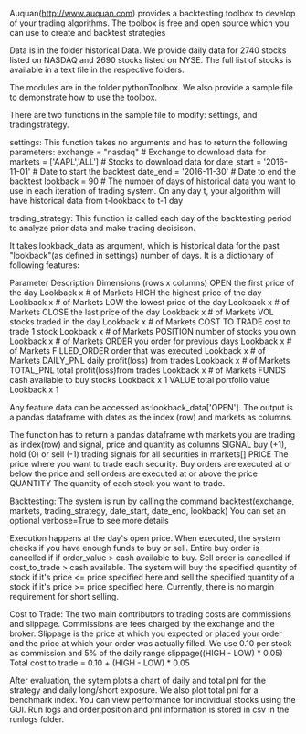 Auquan(http://www.auquan.com) provides a backtesting toolbox to develop of your trading algorithms. The toolbox is free and open source which you can use to create and backtest strategies

Data is in the folder historical Data. We provide daily data for 2740 stocks listed on NASDAQ and 2690 stocks listed on NYSE. The full list of stocks is available in a text file in the respective folders.

The modules are in the folder pythonToolbox. We also provide a sample file to demonstrate how to use the toolbox.

There are two functions in the sample file to modify: settings, and tradingstrategy.

settings:
This function takes no arguments and has to return the following parameters:
exchange = "nasdaq"         # Exchange to download data for
markets = ['AAPL','ALL']    # Stocks to download data for
date_start = '2016-11-01'   # Date to start the backtest
date_end = '2016-11-30'     # Date to end the backtest
lookback = 90               # The number of days of historical data you want to use in each iteration of trading system. On any day t, your algorithm will have historical data from t-lookback to t-1 day

trading_strategy:
This function is called each day of the backtesting period to analyze prior data and make trading decisison.

It takes lookback_data as argument, which is historical data for the past "lookback"(as defined in settings) number of days. It is a dictionary of following features:

Parameter	Description			Dimensions (rows x columns)
OPEN		the first price of the day	Lookback x # of Markets
HIGH		the highest price of the day	Lookback x # of Markets
LOW		the lowest price of the day	Lookback x # of Markets
CLOSE		the last price of the day	Lookback x # of Markets
VOL		stocks traded in the day	Lookback x # of Markets
COST TO TRADE	cost to trade 1 stock		Lookback x # of Markets
POSITION	number of stocks you own	Lookback x # of Markets
ORDER		you order for previous days	Lookback x # of Markets
FILLED_ORDER 	order that was executed		Lookback x # of Markets
DAILY_PNL 	daily profit(loss) from trades	Lookback x # of Markets
TOTAL_PNL 	total profit(loss)from trades	Lookback x # of Markets
FUNDS 		cash available to buy stocks	Lookback x 1
VALUE 		total portfolio value		Lookback x 1
     
Any feature data can be accessed as:lookback_data['OPEN']. The output is a pandas dataframe with dates as the index (row) and markets as columns. 
    
The function has to return a pandas dataframe with markets you are trading as index(row) and signal, price and quantity as columns
SIGNAL	buy (+1), hold (0) or sell (-1) trading signals for all securities in markets[]
PRICE	The price where you want to trade each security. 
	Buy orders are executed at or below the price and sell orders are executed at or above the price
QUANTITY The quantity of each stock you want to trade.
    
Backtesting:
The system is run by calling the command
backtest(exchange, markets, trading_strategy, date_start, date_end, lookback)
You can set an optional verbose=True to see more details

Execution happens at the day's open price. When executed, the system checks if you have enough funds to buy or sell. Entire buy order is cancelled if if order_value > cash available to buy. Sell order is cancelled if cost_to_trade > cash available.
The system will buy the specified quantity of stock if it's price <= price specified here and sell the specified quantity of a stock if it's price >= price specified here.
Currently, there is no margin requirement for short selling.

Cost to Trade: The two main contributors to trading costs are commissions and slippage. Commissions are fees charged by the exchange and the broker. Slippage is the price at which you expected or placed your order and the price at which your order was actually filled. 
We use 0.10 per stock as commission and 5% of the daily range slippage((HIGH - LOW) * 0.05)
Total cost to trade = 0.10 + (HIGH - LOW) * 0.05

After evaluation, the sytem plots a chart of daily and total pnl for the strategy and daily long/short exposure. We also plot total pnl for a benchmark index.
You can view performance for individual stocks using the GUI.
Run logs and order,position and pnl information is stored in csv in the runlogs folder.

